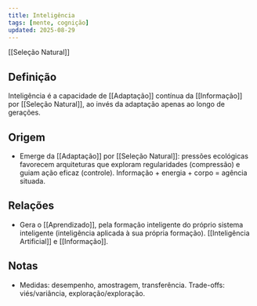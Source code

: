```yaml
---
title: Inteligência
tags: [mente, cognição]
updated: 2025-08-29
---
```

[[Seleção Natural]]
## Definição

Inteligência é a capacidade de [[Adaptação]] contínua da [[Informação]] por [[Seleção Natural]], ao invés da adaptação apenas ao longo de gerações.

## Origem
- Emerge da [[Adaptação]] por [[Seleção Natural]]: pressões ecológicas favorecem arquiteturas que exploram regularidades (compressão) e guiam ação eficaz (controle). Informação + energia + corpo = agência situada.

## Relações
- Gera o [[Aprendizado]], pela formação inteligente do próprio sistema inteligente (inteligência aplicada à sua própria formação). [[Inteligência Artificial]] e [[Informação]].

## Notas
- Medidas: desempenho, amostragem, transferência. Trade-offs: viés/variância, exploração/exploração.

